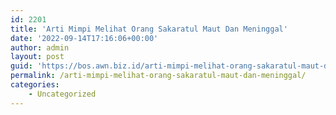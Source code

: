 ```yaml
---
id: 2201
title: 'Arti Mimpi Melihat Orang Sakaratul Maut Dan Meninggal'
date: '2022-09-14T17:16:06+00:00'
author: admin
layout: post
guid: 'https://bos.awn.biz.id/arti-mimpi-melihat-orang-sakaratul-maut-dan-meninggal/'
permalink: /arti-mimpi-melihat-orang-sakaratul-maut-dan-meninggal/
categories:
    - Uncategorized
---
```


